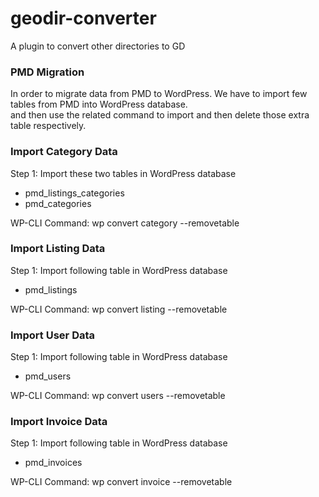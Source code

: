 # geodir-converter
A plugin to convert other directories to GD


### PMD Migration

In order to migrate data from PMD to WordPress. 
We have to import few tables from PMD into WordPress database.  
and then use the related command to import and then delete those extra table respectively.


### Import Category Data 

Step 1: Import these two tables in WordPress database
- pmd_listings_categories	
- pmd_categories

WP-CLI Command:  wp convert category --removetable


### Import Listing Data 
Step 1: Import following table in WordPress database
- 	pmd_listings	

WP-CLI Command:  wp convert listing --removetable 



### Import User Data 
Step 1: Import following table in WordPress database
- 	pmd_users	

WP-CLI Command:  wp convert users --removetable 

### Import Invoice Data 

Step 1: Import following table in WordPress database
-   pmd_invoices	

WP-CLI Command:  wp convert invoice --removetable 

